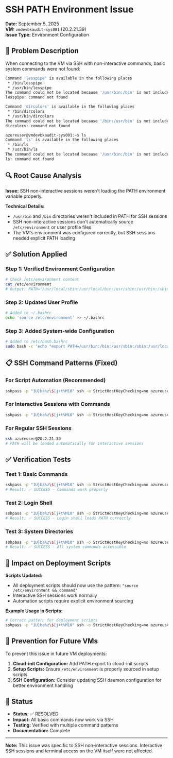 # SSH PATH Environment Issue

**Date:** September 5, 2025  
**VM:** `vmdevbkaudit-sys001` (20.2.21.39)  
**Issue Type:** Environment Configuration  

## 🚨 Problem Description

When connecting to the VM via SSH with non-interactive commands, basic system commands were not found:

```bash
Command 'lesspipe' is available in the following places
 * /bin/lesspipe
 * /usr/bin/lesspipe
The command could not be located because '/usr/bin:/bin' is not included in the PATH environment variable.
lesspipe: command not found

Command 'dircolors' is available in the following places
 * /bin/dircolors
 * /usr/bin/dircolors
The command could not be located because '/bin:/usr/bin' is not included in the PATH environment variable.
dircolors: command not found

azureuser@vmdevbkaudit-sys001:~$ ls
Command 'ls' is available in the following places
 * /bin/ls
 * /usr/bin/ls
The command could not be located because '/usr/bin:/bin' is not included in the PATH environment variable.
ls: command not found
```

## 🔍 Root Cause Analysis

**Issue:** SSH non-interactive sessions weren't loading the PATH environment variable properly.

**Technical Details:**
- `/usr/bin` and `/bin` directories weren't included in PATH for SSH sessions
- SSH non-interactive sessions don't automatically source `/etc/environment` or user profile files
- The VM's environment was configured correctly, but SSH sessions needed explicit PATH loading

## ✅ Solution Applied

### Step 1: Verified Environment Configuration
```bash
# Check /etc/environment content
cat /etc/environment
# Output: PATH="/usr/local/sbin:/usr/local/bin:/usr/sbin:/usr/bin:/sbin:/bin:/usr/games:/usr/local/games:/snap/bin"
```

### Step 2: Updated User Profile
```bash
# Added to ~/.bashrc
echo 'source /etc/environment' >> ~/.bashrc
```

### Step 3: Added System-wide Configuration
```bash
# Added to /etc/bash.bashrc
sudo bash -c 'echo "export PATH=/usr/bin:/bin:/usr/sbin:/sbin:/usr/local/bin" >> /etc/bash.bashrc'
```

## 📋 SSH Command Patterns (Fixed)

### For Script Automation (Recommended)
```bash
sshpass -p "1U}ba%z\$[j+t%M10" ssh -o StrictHostKeyChecking=no azureuser@20.2.21.39 "source /etc/environment && your_command_here"
```

### For Interactive Sessions with Commands
```bash
sshpass -p "1U}ba%z\$[j+t%M10" ssh -o StrictHostKeyChecking=no azureuser@20.2.21.39 "bash -l -c 'your_command_here'"
```

### For Regular SSH Sessions
```bash
ssh azureuser@20.2.21.39
# PATH will be loaded automatically for interactive sessions
```

## ✅ Verification Tests

### Test 1: Basic Commands
```bash
sshpass -p "1U}ba%z\$[j+t%M10" ssh -o StrictHostKeyChecking=no azureuser@20.2.21.39 "source /etc/environment && ls -la ~"
# Result: ✅ SUCCESS - Commands work properly
```

### Test 2: Login Shell
```bash
sshpass -p "1U}ba%z\$[j+t%M10" ssh -o StrictHostKeyChecking=no azureuser@20.2.21.39 "bash -l -c 'ls -la ~'"
# Result: ✅ SUCCESS - Login shell loads PATH correctly
```

### Test 3: System Directories
```bash
sshpass -p "1U}ba%z\$[j+t%M10" ssh -o StrictHostKeyChecking=no azureuser@20.2.21.39 "source /etc/environment && ls -la /opt"
# Result: ✅ SUCCESS - All system commands accessible
```

## 🔧 Impact on Deployment Scripts

**Scripts Updated:**
- All deployment scripts should now use the pattern: `"source /etc/environment && command"`
- Interactive SSH sessions work normally
- Automation scripts require explicit environment sourcing

**Example Usage in Scripts:**
```bash
# Correct pattern for deployment scripts
sshpass -p "1U}ba%z\$[j+t%M10" ssh -o StrictHostKeyChecking=no azureuser@20.2.21.39 "source /etc/environment && systemctl status nacos"
```

## 📝 Prevention for Future VMs

To prevent this issue in future VM deployments:

1. **Cloud-init Configuration:** Add PATH export to cloud-init scripts
2. **Setup Scripts:** Ensure `/etc/environment` is properly sourced in setup scripts
3. **SSH Configuration:** Consider updating SSH daemon configuration for better environment handling

## 🎯 Status

- **Status:** ✅ RESOLVED
- **Impact:** All basic commands now work via SSH
- **Testing:** Verified with multiple command patterns
- **Documentation:** Complete

---

**Note:** This issue was specific to SSH non-interactive sessions. Interactive SSH sessions and terminal access on the VM itself were not affected.
